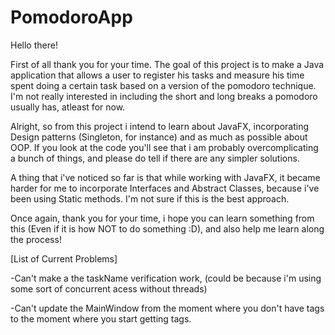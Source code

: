# PomodoroApp

Hello there!

First of all thank you for your time. The goal of this project is to make a Java application that allows a user to register his tasks and measure his time spent doing
a certain task based on a version of the pomodoro technique.
I'm not really interested in including the short and long breaks a pomodoro usually has, atleast for now.

Alright, so from this project i intend to learn about JavaFX, incorporating Design patterns (Singleton, for instance) and as much as possible about OOP.
If you look at the code you'll see that i am probably overcomplicating a bunch of things, and please do tell if there are any simpler solutions.

A thing that i've noticed so far is that while working with JavaFX, it became harder for me to incorporate Interfaces and Abstract Classes, because i've been using
Static methods. I'm not sure if this is the best approach.

Once again, thank you for your time, i hope you can learn something from this (Even if it is how NOT to do something :D), and also help me learn along the process!


[List of Current Problems]

-Can't make a the taskName verification work, (could be because i'm using some sort
of concurrent acess without threads)

-Can't update the MainWindow from the moment where you don't have tags to the moment
where you start getting tags.



